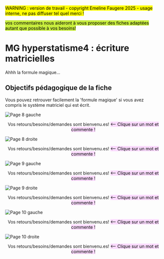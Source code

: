 <mark> WARNING : version de travail - copyright Emeline Faugere 2025 - usage interne, ne pas diffuser tel quel merci ! </mark> 

<mark style="background-color: #c8ee3eff;"> vos commentaires nous aideront à vous proposer des fiches adaptées autant que possible à vos besoins! <mark> 

# MG hyperstatisme4 : écriture matricielles
Ahhh la formule magique... 

## Objectifs pédagogique de la fiche
Vous pouvez retrouver facilement la 'formule magique' si vous avez compris le système matriciel qui est écrit.  


<!--

## Test affichage Page par page

![Page 1 droite](../ressources/img/hyperstatisme/page_1_droite.png)
![Page 2 gauche](../ressources/img/hyperstatisme/page_2_gauche.png)
![Page 2 droite](../ressources/img/hyperstatisme/page_2_droite.png)
![Page 3 gauche](../ressources/img/hyperstatisme/page_3_gauche.png)
![Page 3 droite](../ressources/img/hyperstatisme/page_3_droite.png)

iso-hyper le match
![Page 4 gauche](../ressources/img/hyperstatisme/page_4_gauche.png)
![Page 4 droite](../ressources/img/hyperstatisme/page_4_droite.png)
![Page 5 gauche](../ressources/img/hyperstatisme/page_5_gauche.png)
![Page 5 droite](../ressources/img/hyperstatisme/page_5_droite.png)
![Page 6 gauche](../ressources/img/hyperstatisme/page_6_gauche.png)
![Page 6 droite](../ressources/img/hyperstatisme/page_6_droite.png)

plusieurs boucles
![Page 7 gauche](../ressources/img/hyperstatisme/page_7_gauche.png)
![Page 7 droite](../ressources/img/hyperstatisme/page_7_droite.png)

mise en équation
-->
![Page 8 gauche](../ressources/img/hyperstatisme/page_8_gauche.png)<div style="text-align: center;"> Vos retours/besoins/demandes sont bienvenu.es! <mark style="background-color: #fbdaffff;"> <-- Clique sur un mot et commente !<mark> </div>


![Page 8 droite](../ressources/img/hyperstatisme/page_8_droite.png)
<div style="text-align: center;"> Vos retours/besoins/demandes sont bienvenu.es! <mark style="background-color: #fbdaffff;"> <-- Clique sur un mot et commente !<mark> </div>


![Page 9 gauche](../ressources/img/hyperstatisme/page_9_gauche.png)
<div style="text-align: center;"> Vos retours/besoins/demandes sont bienvenu.es! <mark style="background-color: #fbdaffff;"> <-- Clique sur un mot et commente !<mark> </div>


![Page 9 droite](../ressources/img/hyperstatisme/page_9_droite.png)
<div style="text-align: center;"> Vos retours/besoins/demandes sont bienvenu.es! <mark style="background-color: #fbdaffff;"> <-- Clique sur un mot et commente !<mark> </div>


![Page 10 gauche](../ressources/img/hyperstatisme/page_10_gauche.png)
<div style="text-align: center;"> Vos retours/besoins/demandes sont bienvenu.es! <mark style="background-color: #fbdaffff;"> <-- Clique sur un mot et commente !<mark> </div>


![Page 10 droite](../ressources/img/hyperstatisme/page_10_droite.png)<div style="text-align: center;"> Vos retours/besoins/demandes sont bienvenu.es! <mark style="background-color: #fbdaffff;"> <-- Clique sur un mot et commente !<mark> </div>



<!--
mu mi
![Page 11 gauche](../ressources/img/hyperstatisme/page_11_gauche.png)
![Page 11 droite](../ressources/img/hyperstatisme/page_11_droite.png)


## Test affichage Deux pages par deux pages

![Page 1](../ressources/img/hyperstatisme/0_page_1.png)
![Page 2](../ressources/img/hyperstatisme/0_page_2.png)
![Page 3](../ressources/img/hyperstatisme/0_page_3.png)

iso-hyper le match
![Page 4](../ressources/img//hyperstatisme/0_page_4.png)
![Page 5](../ressources/img/hyperstatisme/0_page_5.png)
![Page 6](../ressources/img/hyperstatisme/0_page_6.png)

plusieurs boucles
![Page 7](../ressources/img/hyperstatisme/0_page_7.png)

mise en équation matricielle
![Page 8](../ressources/img/hyperstatisme/0_page_8.png)
![Page 9](../ressources/img//hyperstatisme/0_page_9.png)
![Page 10](../ressources/img/hyperstatisme/0_page_10.png)

mu mi
![Page 11](../ressources/img/hyperstatisme/0_page_11.png)


## Test affichage avec le pdf complet



<iframe src="../_static/pdfs/hyperstatisme_A4_2ppf.pdf" width="100%" height="600px"></iframe>

-->



